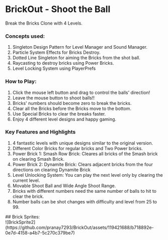 # BrickOut - Shoot the Ball 
Break the Bricks Clone with 4 Levels. 

### Concepts used:

1. Singleton Design Pattern for Level Manager and Sound Manager.
2. Particle System Effects for Bricks Destroy.
3. Dotted Line Singleton for aiming the Bricks from the shot ball.
4. Raycasting to destroy bricks using Power Bricks.
5. Level Locking System using PlayerPrefs 

### How to Play: 
1. Click the mouse left button and drag to control the balls' direction! <br>
2. Leave the mouse button to shoot balls!!
3. Bricks' numbers should become zero to break the bricks.
4. Clear all the Bricks before the Bricks move to the bottom.
5. Use Special Bricks to clear the breaks faster.
6. Enjoy 4 different level designs and happy gaming.

### Key Features and Highlights
1. 4 fantastic levels with unique designs similar to the original version.
2. Different Color Bricks for regular bricks and Two Power bricks.
3. Power Brick 1: Smash Row Brick: Cleares all bricks of the Smash brick on clearing Smash Brick.
4. Power Brick 2: Dynamite Brick: Clears adjacent bricks from the four directions on clearing Dynamite Brick
5. Level Unlocking System: You can play the next level only by clearing the current level.
6. Movable Shoot Ball and Wide Angle Shoot Range.
7. Bricks with different numbers need the same number of balls to hit to clear the brick.
8. Number balls can be shot changes with difficulty and level from 25 to 99. 
<be>
## Brick Sprites: 
<br>
![BrickSprite2](https://github.com/pranay7293/BrickOut/assets/119421688/b718892e-0e7d-4158-a4b7-5c270c379be7)




